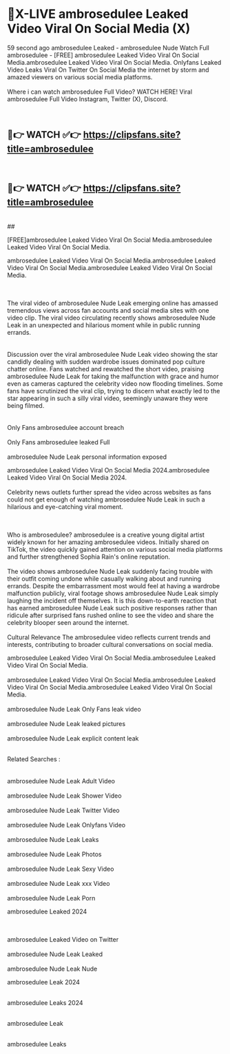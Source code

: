 # 🔴X-LIVE ambrosedulee Leaked Video Viral On Social Media (X)<br>


59 second ago ambrosedulee Leaked  - ambrosedulee Nude  Watch Full ambrosedulee - [FREE] ambrosedulee Leaked Video Viral On Social Media.ambrosedulee Leaked Video Viral On Social Media.   Onlyfans Leaked Video Leaks Viral On Twitter On Social Media the internet by storm and amazed viewers on various social media platforms. <br><br>
Where i can watch ambrosedulee Full Video? WATCH HERE! Viral ambrosedulee Full Video Instagram, Twitter (X), Discord. <br>


 <br>

##  🔴👉 WATCH ✅👉  <a href="https://clipsfans.site?title=ambrosedulee&ref=git">https://clipsfans.site?title=ambrosedulee</a> <br>
  <br>

##  🔴👉 WATCH ✅👉  <a href="https://clipsfans.site?title=ambrosedulee&ref=git">https://clipsfans.site?title=ambrosedulee</a> <br>
  <br>
  ##



[FREE]ambrosedulee Leaked Video Viral On Social Media.ambrosedulee Leaked Video Viral On Social Media. <br>

ambrosedulee Leaked Video Viral On Social Media.ambrosedulee Leaked Video Viral On Social Media.ambrosedulee Leaked Video Viral On Social Media. <br>


  <br>

  <br>
The viral video of ambrosedulee Nude Leak emerging online has amassed tremendous views across fan accounts and social media sites with one video clip. The viral video circulating recently shows ambrosedulee Nude Leak in an unexpected and hilarious moment while in public running errands.<br>
<br>


<br>
Discussion over the viral ambrosedulee Nude Leak video showing the star candidly dealing with sudden wardrobe issues dominated pop culture chatter online. Fans watched and rewatched the short video, praising ambrosedulee Nude Leak for taking the malfunction with grace and humor even as cameras captured the celebrity video now flooding timelines. Some fans have scrutinized the viral clip, trying to discern what exactly led to the star appearing in such a silly viral video, seemingly unaware they were being filmed.<br>
<br>
<br> 
Only Fans ambrosedulee account breach<br>
<br>
Only Fans ambrosedulee leaked Full <br>
<br>
ambrosedulee Nude Leak personal information exposed<br>

ambrosedulee Leaked Video Viral On Social Media 2024.ambrosedulee Leaked Video Viral On Social Media 2024. <br>
<br>
Celebrity news outlets further spread the video across websites as fans could not get enough of watching ambrosedulee Nude Leak in such a hilarious and eye-catching viral moment.<br>
<br>

<br>
Who is ambrosedulee? ambrosedulee is a creative young digital artist widely known for her amazing ambrosedulee videos. Initially shared on TikTok, the video quickly gained attention on various social media platforms and further strengthened Sophia Rain's online reputation.<br>
<br>
The video shows ambrosedulee Nude Leak suddenly facing trouble with their outfit coming undone while casually walking about and running errands. Despite the embarrassment most would feel at having a wardrobe malfunction publicly, viral footage shows ambrosedulee Nude Leak simply laughing the incident off themselves. It is this down-to-earth reaction that has earned ambrosedulee Nude Leak such positive responses rather than ridicule after surprised fans rushed online to see the video and share the celebrity blooper seen around the internet.<br>
<br>
Cultural Relevance The ambrosedulee video reflects current trends and interests, contributing to broader cultural conversations on social media.<br>

ambrosedulee Leaked Video Viral On Social Media.ambrosedulee Leaked Video Viral On Social Media.<br>
<br>
ambrosedulee Leaked Video Viral On Social Media.ambrosedulee Leaked Video Viral On Social Media.ambrosedulee Leaked Video Viral On Social Media.<br>
<br>
ambrosedulee Nude Leak Only Fans leak video<br>
<br>
ambrosedulee Nude Leak leaked pictures<br>
<br>
ambrosedulee Nude Leak explicit content leak<br>


<br>
Related Searches :<br>
<br>

<br>
ambrosedulee Nude Leak Adult Video<br>
<br>
ambrosedulee Nude Leak Shower Video<br>
<br>
ambrosedulee Nude Leak Twitter Video<br>
<br>
ambrosedulee Nude Leak Onlyfans Video<br>
<br>
ambrosedulee Nude Leak Leaks<br>
<br>
ambrosedulee Nude Leak Photos<br>

<br>
ambrosedulee Nude Leak Sexy Video<br>
<br>
ambrosedulee Nude Leak xxx Video<br>
<br>
ambrosedulee Nude Leak Porn<br>

ambrosedulee  Leaked 2024 <br> <br>
<br>

ambrosedulee Leaked Video on Twitter <br>
<br>
ambrosedulee Nude Leak Leaked<br>
<br>
ambrosedulee Nude Leak Nude<br>


ambrosedulee  Leak 2024 <br> <br>



ambrosedulee  Leaks 2024 <br> <br>



 
ambrosedulee  Leak<br> <br>



ambrosedulee  Leaks<br> <br>





</p>




 



</p>











